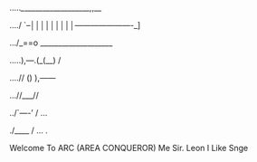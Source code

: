 ….._\____________________,,__

…./ `–│││││││││———————-_]

…/_==o ____________________

…..),—.(_(__) /

….// (\) ),——

…//___//

../`—-’ / …

./____ / … .

Welcome To ARC (AREA CONQUEROR)
Me Sir. Leon I Like Snge

